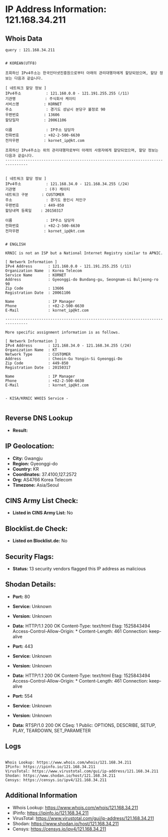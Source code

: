 # IP Address Information: 121.168.34.211

## Whois Data
```
query : 121.168.34.211


# KOREAN(UTF8)

조회하신 IPv4주소는 한국인터넷진흥원으로부터 아래의 관리대행자에게 할당되었으며, 할당 정보는 다음과 같습니다.

[ 네트워크 할당 정보 ]
IPv4주소           : 121.160.0.0 - 121.191.255.255 (/11)
기관명             : 주식회사 케이티
서비스명           : KORNET
주소               : 경기도 성남시 분당구 불정로 90
우편번호           : 13606
할당일자           : 20061106

이름               : IP주소 담당자
전화번호           : +82-2-500-6630
전자우편           : kornet_ip@kt.com

조회하신 IPv4주소는 위의 관리대행자로부터 아래의 사용자에게 할당되었으며, 할당 정보는 다음과 같습니다.
--------------------------------------------------------------------------------


[ 네트워크 할당 정보 ]
IPv4주소           : 121.168.34.0 - 121.168.34.255 (/24)
기관명             : (주) 케이티
네트워크 구분      : CUSTOMER
주소               : 경기도 용인시 처인구
우편번호           : 449-850
할당내역 등록일    : 20150317

이름               : IP주소 담당자
전화번호           : +82-2-500-6630
전자우편           : kornet_ip@kt.com


# ENGLISH

KRNIC is not an ISP but a National Internet Registry similar to APNIC.

[ Network Information ]
IPv4 Address       : 121.160.0.0 - 121.191.255.255 (/11)
Organization Name  : Korea Telecom
Service Name       : KORNET
Address            : Gyeonggi-do Bundang-gu, Seongnam-si Buljeong-ro 90
Zip Code           : 13606
Registration Date  : 20061106

Name               : IP Manager
Phone              : +82-2-500-6630
E-Mail             : kornet_ip@kt.com

--------------------------------------------------------------------------------

More specific assignment information is as follows.

[ Network Information ]
IPv4 Address       : 121.168.34.0 - 121.168.34.255 (/24)
Organization Name  : KT
Network Type       : CUSTOMER
Address            : Cheoin-Gu Yongin-Si Gyeonggi-Do
Zip Code           : 449-850
Registration Date  : 20150317

Name               : IP Manager
Phone              : +82-2-500-6630
E-Mail             : kornet_ip@kt.com


- KISA/KRNIC WHOIS Service -


```
## Reverse DNS Lookup
- **Result:** 

## IP Geolocation:
- **City:** Gwangju
- **Region:** Gyeonggi-do
- **Country:** KR
- **Coordinates:** 37.4100,127.2572
- **Org:** AS4766 Korea Telecom
- **Timezone:** Asia/Seoul

## CINS Army List Check:
- **Listed in CINS Army List:** 
No

## Blocklist.de Check:
- **Listed on Blocklist.de:** 
No

## Security Flags:
- **Status:** 13 security vendors flagged this IP address as malicious

## Shodan Details:
- **Port:** 80
- **Service:** Unknown
- **Version:** Unknown
- **Data:** HTTP/1.1 200 OK
Content-Type: text/html
Etag: 1525843494
Access-Control-Allow-Origin: *
Content-Length: 461
Connection: keep-alive



- **Port:** 443
- **Service:** Unknown
- **Version:** Unknown
- **Data:** HTTP/1.1 200 OK
Content-Type: text/html
Etag: 1525843494
Access-Control-Allow-Origin: *
Content-Length: 461
Connection: keep-alive



- **Port:** 554
- **Service:** Unknown
- **Version:** Unknown
- **Data:** RTSP/1.0 200 OK
CSeq: 1
Public: OPTIONS, DESCRIBE, SETUP, PLAY, TEARDOWN, SET_PARAMETER



## Logs
```

Whois Lookup: https://www.whois.com/whois/121.168.34.211
IPinfo: https://ipinfo.io/121.168.34.211
VirusTotal: https://www.virustotal.com/gui/ip-address/121.168.34.211
Shodan: https://www.shodan.io/host/121.168.34.211
Censys: https://censys.io/ipv4/121.168.34.211

```
## Additional Information
- Whois Lookup: https://www.whois.com/whois/121.168.34.211
- IPinfo: https://ipinfo.io/121.168.34.211
- VirusTotal: https://www.virustotal.com/gui/ip-address/121.168.34.211
- Shodan: https://www.shodan.io/host/121.168.34.211
- Censys: https://censys.io/ipv4/121.168.34.211


